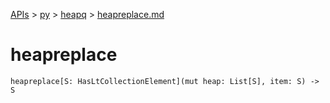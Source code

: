 [APIs](../../index.md) > [py](../index.md) > [heapq](./index.md) > [heapreplace.md]()

# heapreplace

```
heapreplace[S: HasLtCollectionElement](mut heap: List[S], item: S) -> S
```
